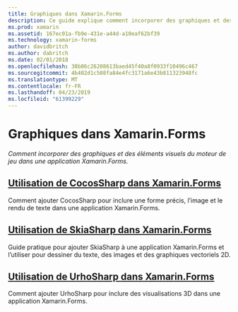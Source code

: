 ```yaml
---
title: Graphiques dans Xamarin.Forms
description: Ce guide explique comment incorporer des graphiques et des éléments visuels du moteur de jeu dans une application Xamarin.Forms, à l’aide de CocosSharp, SkiaShap et UrhoSharp.
ms.prod: xamarin
ms.assetid: 167ec01a-fb9e-431e-a44d-a10eaf62bf39
ms.technology: xamarin-forms
author: davidbritch
ms.author: dabritch
ms.date: 02/01/2018
ms.openlocfilehash: 38b06c26208613baed45f40a8f0933f10496c467
ms.sourcegitcommit: 4b402d1c508fa84e4fc3171a6e43b811323948fc
ms.translationtype: MT
ms.contentlocale: fr-FR
ms.lasthandoff: 04/23/2019
ms.locfileid: "61399229"
---
```

# <a name="graphics-in-xamarinforms"></a>Graphiques dans Xamarin.Forms

_Comment incorporer des graphiques et des éléments visuels du moteur de jeu dans une application Xamarin.Forms._

## <a name="using-cocossharp-in-xamarinformscocossharpmd"></a>[Utilisation de CocosSharp dans Xamarin.Forms](cocossharp.md)

Comment ajouter CocosSharp pour inclure une forme précis, l’image et le rendu de texte dans une application Xamarin.Forms.

## <a name="using-skiasharp-in-xamarinformsskiasharpindexmd"></a>[Utilisation de SkiaSharp dans Xamarin.Forms](skiasharp/index.md)

Guide pratique pour ajouter SkiaSharp à une application Xamarin.Forms et l’utiliser pour dessiner du texte, des images et des graphiques vectoriels 2D.

## <a name="using-urhosharp-in-xamarinformsurhosharpmd"></a>[Utilisation de UrhoSharp dans Xamarin.Forms](urhosharp.md)

Comment ajouter UrhoSharp pour inclure des visualisations 3D dans une application Xamarin.Forms.
